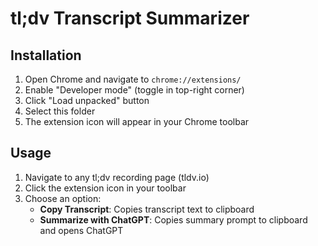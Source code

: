 # tl;dv Transcript Summarizer

## Installation

1. Open Chrome and navigate to `chrome://extensions/`
2. Enable "Developer mode" (toggle in top-right corner)
3. Click "Load unpacked" button
4. Select this folder
5. The extension icon will appear in your Chrome toolbar

## Usage

1. Navigate to any tl;dv recording page (tldv.io)
2. Click the extension icon in your toolbar
3. Choose an option:
   - **Copy Transcript**: Copies transcript text to clipboard
   - **Summarize with ChatGPT**: Copies summary prompt to clipboard and opens ChatGPT